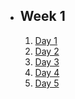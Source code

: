 - ## Week 1
   1. [Day 1](https://www.facebook.com/iCodeguru/videos/236347742469072)
   2. [Day 2](https://www.facebook.com/iCodeguru/videos/1157927708933361)
   3. [Day 3]()
   4. [Day 4]()
   5. [Day 5](https://www.facebook.com/iCodeguru/videos/264153826197124)